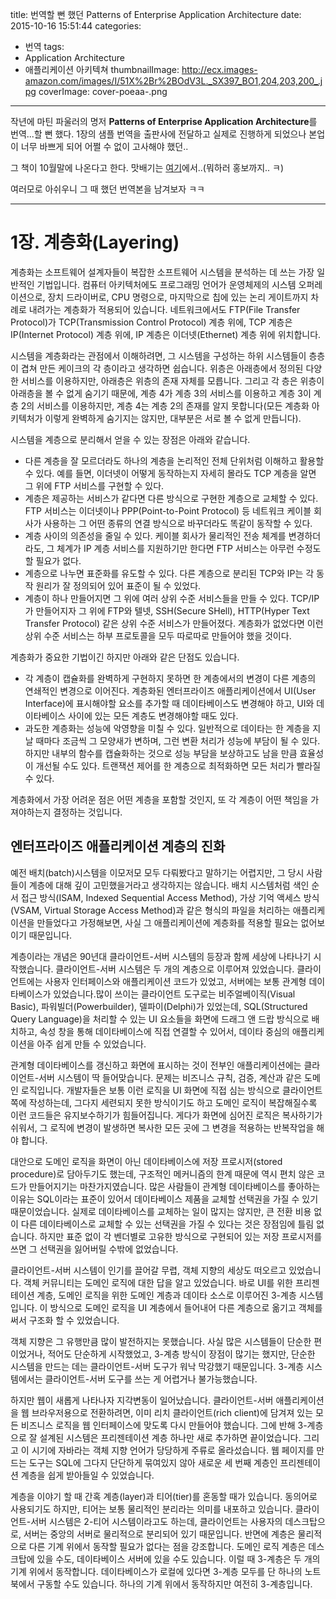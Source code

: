 title: 번역할 뻔 했던 Patterns of Enterprise Application Architecture
date: 2015-10-16 15:51:44
categories:
  - 번역
tags:
  - Application Architecture
  - 애플리케이션 아키텍쳐
thumbnailImage: http://ecx.images-amazon.com/images/I/51X%2Br%2BOdV3L._SX397_BO1,204,203,200_.jpg
coverImage: cover-poeaa-.png
---

작년에 마틴 파울러의 명저 **Patterns of Enterprise Application Architecture**를 번역...할 뻔 했다.
1장의 샘플 번역을 출판사에 전달하고 실제로 진행하게 되었으나 본업이 너무 바쁘게 되어 어쩔 수 없이 고사해야 했던..

그 책이 10월말에 나온다고 한다. 맛배기는 [여기](http://issuu.com/kr.wikibook/docs/peaa)에서..(뭐하러 홍보까지.. ㅋ)


여러모로 아쉬우니 그 때 했던 번역본을 남겨보자 ㅋㅋ

----------

# 1장. 계층화(Layering)

계층화는 소프트웨어 설계자들이 복잡한 소프트웨어 시스템을 분석하는 데 쓰는 가장 일반적인 기법입니다. 컴퓨터 아키텍처에도 프로그래밍 언어가 운영체제의 시스템 오퍼레이션으로, 장치 드라이버로, CPU 명령으로, 마지막으로 칩에 있는 논리 게이트까지 차례로 내려가는 계층화가 적용되어 있습니다. 네트워크에서도 FTP(File Transfer Protocol)가 TCP(Transmission Control Protocol) 계층 위에, TCP 계층은 IP(Internet Protocol) 계층 위에, IP 계층은 이더넷(Ethernet) 계층 위에 위치합니다.

시스템을 계층화라는 관점에서 이해하려면, 그 시스템을 구성하는 하위 시스템들이 층층이 겹쳐 만든 케이크의 각 층이라고 생각하면 쉽습니다. 위층은 아래층에서 정의된 다양한 서비스를 이용하지만, 아래층은 위층의 존재 자체를 모릅니다. 그리고 각 층은 위층이 아래층을 볼 수 없게 숨기기 때문에, 계층 4가 계층 3의 서비스를 이용하고 계층 3이 계층 2의 서비스를 이용하지만, 계층 4는 계층 2의 존재를 알지 못합니다(모든 계층화 아키텍처가 이렇게 완벽하게 숨기지는 않지만, 대부분은 서로 볼 수 없게 만듭니다).

시스템을 계층으로 분리해서 얻을 수 있는 장점은 아래와 같습니다.

- 다른 계층을 잘 모르더라도 하나의 계층을 논리적인 전체 단위처럼 이해하고 활용할 수 있다. 예를 들면, 이더넷이 어떻게 동작하는지 자세히 몰라도 TCP 계층을 알면 그 위에 FTP 서비스를 구현할 수 있다.
- 계층은 제공하는 서비스가 같다면 다른 방식으로 구현한 계층으로 교체할 수 있다. FTP 서비스는 이더넷이나 PPP(Point-to-Point Protocol) 등 네트워크 케이블 회사가 사용하는 그 어떤 종류의 연결 방식으로 바꾸더라도 똑같이 동작할 수 있다.
- 계층 사이의 의존성을 줄일 수 있다. 케이블 회사가 물리적인 전송 체계를 변경하더라도, 그 체계가 IP 계층 서비스를 지원하기만 한다면 FTP 서비스는 아무런 수정도 할 필요가 없다.
- 계층으로 나누면 표준화를 유도할 수 있다. 다른 계층으로 분리된 TCP와 IP는 각 동작 원리가 잘 정의되어 있어 표준이 될 수 있었다.
- 계층이 하나 만들어지면 그 위에 여러 상위 수준 서비스들을 만들 수 있다. TCP/IP가 만들어지자 그 위에 FTP와 텔넷, SSH(Secure SHell), HTTP(Hyper Text Transfer Protocol) 같은 상위 수준 서비스가 만들어졌다. 계층화가 없었다면 이런 상위 수준 서비스는 하부 프로토콜을 모두 따로따로 만들어야 했을 것이다.

계층화가 중요한 기법이긴 하지만 아래와 같은 단점도 있습니다.

- 각 계층이 캡슐화를 완벽하게 구현하지 못하면 한 계층에서의 변경이 다른 계층의 연쇄적인 변경으로 이어진다. 계층화된 엔터프라이즈 애플리케이션에서 UI(User Interface)에 표시해야할 요소를 추가할 때 데이타베이스도 변경해야 하고, UI와 데이타베이스 사이에 있는 모든 계층도 변경해야할 때도 있다.
- 과도한 계층화는 성능에 악영향을 미칠 수 있다. 일반적으로 데이타는 한 계층을 지날 때마다 조금씩 그 모양새가 변하며, 그런 변환 처리가 성능에 부담이 될 수 있다. 하지만 내부의 함수를 캡슐화하는 것으로 성능 부담을 보상하고도 남을 만큼 효율성이 개선될 수도 있다. 트랜잭션 제어를 한 계층으로 최적화하면 모든 처리가 빨라질 수 있다.

계층화에서 가장 어려운 점은 어떤 계층을 포함할 것인지, 또 각 계층이 어떤 책임을 가져야하는지 결정하는 것입니다.

## 엔터프라이즈 애플리케이션 계층의 진화

예전 배치(batch)시스템을 이모저모 모두 다뤄봤다고 말하기는 어렵지만, 그 당시 사람들이 계층에 대해 깊이 고민했을거라고 생각하지는 않습니다. 배치 시스템처럼 색인 순서 접근 방식(ISAM, Indexed Sequential Access Method), 가상 기억 액세스 방식(VSAM, Virtual Storage Access Method)과 같은 형식의 파일을 처리하는 애플리케이션을 만들었다고 가정해보면, 사실 그 애플리케이션에 계층화를 적용할 필요는 없어보이기 때문입니다.

계층이라는 개념은 90년대 클라이언트-서버 시스템의 등장과 함께 세상에 나타나기 시작했습니다. 클라이언트-서버 시스템은 두 개의 계층으로 이루어져 있었습니다. 클라이언트에는 사용자 인터페이스와 애플리케이션 코드가 있었고, 서버에는 보통 관계형 데이타베이스가 있었습니다.많이 쓰이는 클라이언트 도구로는 비주얼베이직(Visual Basic), 파워빌더(Powerbuilder), 델파이(Delphi)가 있었는데, SQL(Structured Query Language)을 처리할 수 있는 UI 요소들을 화면에 드래그 앤 드랍 방식으로 배치하고, 속성 창을 통해 데이타베이스에 직접 연결할 수 있어서, 데이타 중심의 애플리케이션을 아주 쉽게 만들 수 있었습니다.

관계형 데이타베이스를 갱신하고 화면에 표시하는 것이 전부인 애플리케이션에는 클라이언트-서버 시스템이 딱 들어맞습니다. 문제는 비즈니스 규칙, 검증, 계산과 같은 도메인 로직입니다. 개발자들은 보통 이런 로직을 UI 화면에 직접 심는 방식으로 클라이언트 쪽에 작성하는데, 그다지 세련되지 못한 방식이기도 하고 도메인 로직이 복잡해질수록 이런 코드들은 유지보수하기가 힘들어집니다. 게다가 화면에 심어진 로직은 복사하기가 쉬워서, 그 로직에 변경이 발생하면 복사한 모든 곳에 그 변경을 적용하는 반복작업을 해야 합니다.

대안으로 도메인 로직을 화면이 아닌 데이타베이스에 저장 프로시저(stored procedure)로 담아두기도 했는데, 구조적인 메커니즘의 한계 때문에 역시 편치 않은 코드가 만들어지기는 마찬가지였습니다. 많은 사람들이 관계형 데이타베이스를 좋아하는 이유는 SQL이라는 표준이 있어서 데이타베이스 제품을 교체할 선택권을 가질 수 있기 때문이었습니다. 실제로 데이타베이스를 교체하는 일이 많지는 않지만, 큰 전환 비용 없이 다른 데이타베이스로 교체할 수 있는 선택권을 가질 수 있다는 것은 장점임에 틀림 없습니다. 하지만 표준 없이 각 벤더별로 고유한 방식으로 구현되어 있는 저장 프로시저를 쓰면 그 선택권을 잃어버릴 수밖에 없었습니다.

클라이언트-서버 시스템이 인기를 끌어갈 무렵, 객체 지향의 세상도 떠오르고 있었습니다. 객체 커뮤니티는 도메인 로직에 대한 답을 알고 있었습니다. 바로 UI를 위한 프리젠테이션 계층, 도메인 로직을 위한 도메인 계층과 데이타 소스로 이루어진 3-계층 시스템입니다. 이 방식으로 도메인 로직을 UI 계층에서 들어내어 다른 계층으로 옮기고 객체를 써서 구조화 할 수 있었습니다.

객체 지향은 그 유행만큼 많이 발전하지는 못했습니다. 사실 많은 시스템들이 단순한 편이었거나, 적어도 단순하게 시작했었고, 3-계층 방식이 장점이 많기는 했지만, 단순한 시스템을 만드는 데는 클라이언트-서버 도구가 워낙 막강했기 때문입니다. 3-계층 시스템에서는 클라이언트-서버 도구를 쓰는 게 어렵거나 불가능했습니다.

하지만 웹이 새롭게 나타나자 지각변동이 일어났습니다. 클라이언트-서버 애플리케이션을 웹 브라우저용으로 전환하려면, 이미 리치 클라이언트(rich client)에 담겨져 있는 모든 비즈니스 로직을 웹 인터페이스에 맞도록 다시 만들어야 했습니다. 그에 반해 3-계층으로 잘 설계된 시스템은 프리젠테이션 계층 하나만 새로 추가하면 끝이었습니다. 그리고 이 시기에 자바라는 객체 지향 언어가 당당하게 주류로 올라섰습니다. 웹 페이지를 만드는 도구는 SQL에 그다지 단단하게 묶여있지 않아 새로운 세 번째 계층인 프리젠테이션 계층을 쉽게 받아들일 수 있었습니다.

계층을 이야기 할 때 간혹 계층(layer)과 티어(tier)를 혼동할 때가 있습니다. 동의어로 사용되기도 하지만, 티어는 보통 물리적인 분리라는 의미를 내포하고 있습니다. 클라이언트-서버 시스템은 2-티어 시스템이라고도 하는데, 클라이언트는 사용자의 데스크탑으로, 서버는 중앙의 서버로 물리적으로 분리되어 있기 때문입니다. 반면에 계층은 물리적으로 다른 기계 위에서 동작할 필요가 없다는 점을 강조합니다. 도메인 로직 계층은 데스크탑에 있을 수도, 데이타베이스 서버에 있을 수도 있습니다. 이럴 때 3-계층은 두 개의 기계 위에서 동작합니다. 데이타베이스가 로컬에 있다면 3-계층 모두를 단 하나의 노트북에서 구동할 수도 있습니다. 하나의 기계 위에서 동작하지만 여전히 3-계층입니다.
